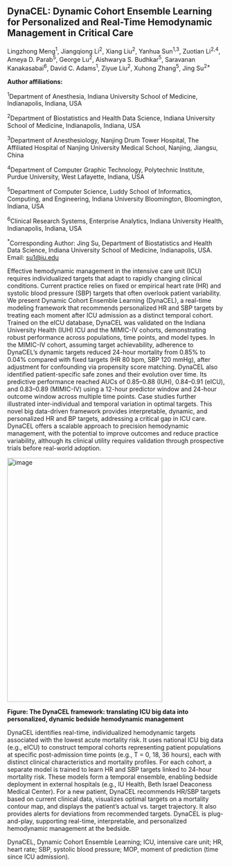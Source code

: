 ## DynaCEL: Dynamic Cohort Ensemble Learning for Personalized and Real-Time Hemodynamic Management in Critical Care
Lingzhong Meng<sup>1</sup>, Jiangqiong Li<sup>2</sup>, Xiang Liu<sup>2</sup>, Yanhua Sun<sup>1,3</sup>, Zuotian Li<sup>2,4</sup>, Ameya D. Parab<sup>5</sup>, George Lu<sup>2</sup>, Aishwarya S. Budhkar<sup>5</sup>, Saravanan Kanakasabai<sup>6</sup>, David C. Adams<sup>1</sup>, Ziyue Liu<sup>2</sup>, Xuhong Zhang<sup>5</sup>, Jing Su<sup>2*</sup>

**Author affiliations:**

<sup>1</sup>Department of Anesthesia, Indiana University School of Medicine, Indianapolis, Indiana, USA 

<sup>2</sup>Department of Biostatistics and Health Data Science, Indiana University School of Medicine, Indianapolis, Indiana, USA

<sup>3</sup>Department of Anesthesiology, Nanjing Drum Tower Hospital, The Affiliated Hospital of Nanjing University Medical School, Nanjing, Jiangsu, China

<sup>4</sup>Department of Computer Graphic Technology, Polytechnic Institute, Purdue University, West Lafayette, Indiana, USA

<sup>5</sup>Department of Computer Science, Luddy School of Informatics, Computing, and Engineering, Indiana University Bloomington, Bloomington, Indiana, USA

<sup>6</sup>Clinical Research Systems, Enterprise Analytics, Indiana University Health, Indianapolis, Indiana, USA

<sup>*</sup>Corresponding Author: Jing Su, Department of Biostatistics and Health Data Science, Indiana University School of Medicine, Indianapolis, USA. Email: su1@iu.edu 

Effective hemodynamic management in the intensive care unit (ICU) requires individualized targets that adapt to rapidly changing clinical conditions. Current practice relies on fixed or empirical heart rate (HR) and systolic blood pressure (SBP) targets that often overlook patient variability. We present Dynamic Cohort Ensemble Learning (DynaCEL), a real-time modeling framework that recommends personalized HR and SBP targets by treating each moment after ICU admission as a distinct temporal cohort. Trained on the eICU database, DynaCEL was validated on the Indiana University Health (IUH) ICU and the MIMIC-IV cohorts, demonstrating robust performance across populations, time points, and model types. In the MIMIC-IV cohort, assuming target achievability, adherence to DynaCEL’s dynamic targets reduced 24-hour mortality from 0.85% to 0.04% compared with fixed targets (HR 80 bpm, SBP 120 mmHg), after adjustment for confounding via propensity score matching. DynaCEL also identified patient-specific safe zones and their evolution over time. Its predictive performance reached AUCs of 0.85–0.88 (IUH), 0.84–0.91 (eICU), and 0.83–0.89 (MIMIC-IV) using a 12-hour predictor window and 24-hour outcome window across multiple time points. Case studies further illustrated inter-individual and temporal variation in optimal targets. This novel big data-driven framework provides interpretable, dynamic, and personalized HR and BP targets, addressing a critical gap in ICU care. DynaCEL offers a scalable approach to precision hemodynamic management, with the potential to improve outcomes and reduce practice variability, although its clinical utility requires validation through prospective trials before real-world adoption.

<img width="358" height="562" alt="image" src="https://github.com/user-attachments/assets/0becf1b4-1e6e-4f5e-983a-82d4fb1b9523" />

**Figure: The DynaCEL framework: translating ICU big data into personalized, dynamic bedside hemodynamic management**

DynaCEL identifies real-time, individualized hemodynamic targets associated with the lowest acute mortality risk. It uses national ICU big data (e.g., eICU) to construct temporal cohorts representing patient populations at specific post-admission time points (e.g., T = 0, 18, 36 hours), each with distinct clinical characteristics and mortality profiles. For each cohort, a separate model is trained to learn HR and SBP targets linked to 24-hour mortality risk. These models form a temporal ensemble, enabling bedside deployment in external hospitals (e.g., IU Health, Beth Israel Deaconess Medical Center). For a new patient, DynaCEL recommends HR/SBP targets based on current clinical data, visualizes optimal targets on a mortality contour map, and displays the patient’s actual vs. target trajectory. It also provides alerts for deviations from recommended targets. DynaCEL is plug-and-play, supporting real-time, interpretable, and personalized hemodynamic management at the bedside.

DynaCEL, Dynamic Cohort Ensemble Learning; ICU, intensive care unit; HR, heart rate; SBP, systolic blood pressure; MOP, moment of prediction (time since ICU admission). 
